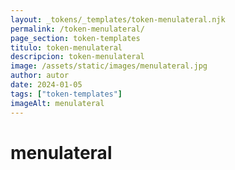 ```yaml
---
layout: _tokens/_templates/token-menulateral.njk
permalink: /token-menulateral/
page_section: token-templates
titulo: token-menulateral
descripcion: token-menulateral
image: /assets/static/images/menulateral.jpg
author: autor
date: 2024-01-05 
tags: ["token-templates"]
imageAlt: menulateral
---
```

# menulateral

